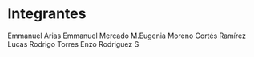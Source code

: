 # Integrantes

Emmanuel Arias
Emmanuel Mercado
M.Eugenia Moreno
Cortés Ramírez Lucas
Rodrigo Torres
Enzo Rodriguez S

